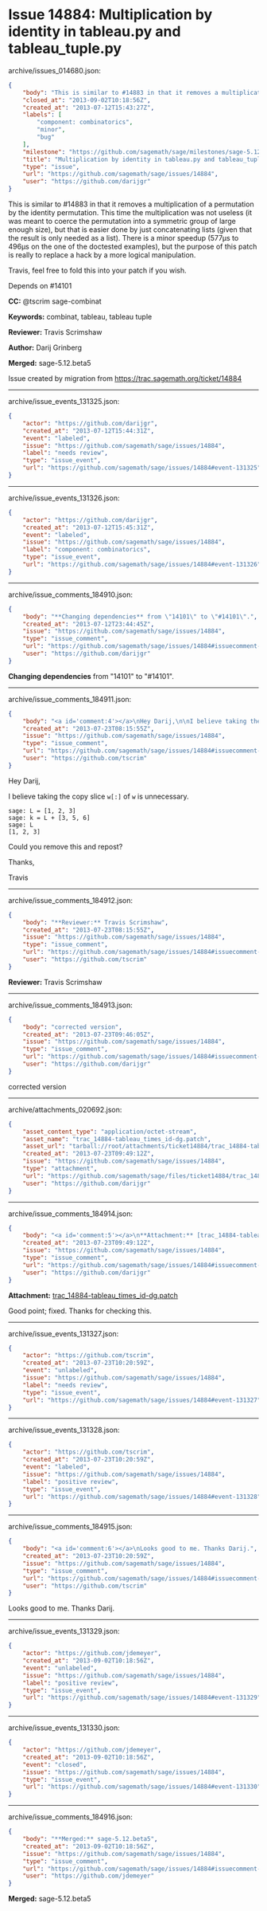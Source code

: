# Issue 14884: Multiplication by identity in tableau.py and tableau_tuple.py

archive/issues_014680.json:
```json
{
    "body": "This is similar to #14883 in that it removes a multiplication of a permutation by the identity permutation. This time the multiplication was not useless (it was meant to coerce the permutation into a symmetric group of large enough size), but that is easier done by just concatenating lists (given that the result is only needed as a list). There is a minor speedup (577\u00b5s to 496\u00b5s on the one of the doctested examples), but the purpose of this patch is really to replace a hack by a more logical manipulation.\n\nTravis, feel free to fold this into your patch if you wish.\n\nDepends on #14101\n\n**CC:**  @tscrim sage-combinat\n\n**Keywords:** combinat, tableau, tableau tuple\n\n**Reviewer:** Travis Scrimshaw\n\n**Author:** Darij Grinberg\n\n**Merged:** sage-5.12.beta5\n\nIssue created by migration from https://trac.sagemath.org/ticket/14884\n\n",
    "closed_at": "2013-09-02T10:18:56Z",
    "created_at": "2013-07-12T15:43:27Z",
    "labels": [
        "component: combinatorics",
        "minor",
        "bug"
    ],
    "milestone": "https://github.com/sagemath/sage/milestones/sage-5.12",
    "title": "Multiplication by identity in tableau.py and tableau_tuple.py",
    "type": "issue",
    "url": "https://github.com/sagemath/sage/issues/14884",
    "user": "https://github.com/darijgr"
}
```
This is similar to #14883 in that it removes a multiplication of a permutation by the identity permutation. This time the multiplication was not useless (it was meant to coerce the permutation into a symmetric group of large enough size), but that is easier done by just concatenating lists (given that the result is only needed as a list). There is a minor speedup (577µs to 496µs on the one of the doctested examples), but the purpose of this patch is really to replace a hack by a more logical manipulation.

Travis, feel free to fold this into your patch if you wish.

Depends on #14101

**CC:**  @tscrim sage-combinat

**Keywords:** combinat, tableau, tableau tuple

**Reviewer:** Travis Scrimshaw

**Author:** Darij Grinberg

**Merged:** sage-5.12.beta5

Issue created by migration from https://trac.sagemath.org/ticket/14884





---

archive/issue_events_131325.json:
```json
{
    "actor": "https://github.com/darijgr",
    "created_at": "2013-07-12T15:44:31Z",
    "event": "labeled",
    "issue": "https://github.com/sagemath/sage/issues/14884",
    "label": "needs review",
    "type": "issue_event",
    "url": "https://github.com/sagemath/sage/issues/14884#event-131325"
}
```



---

archive/issue_events_131326.json:
```json
{
    "actor": "https://github.com/darijgr",
    "created_at": "2013-07-12T15:45:31Z",
    "event": "labeled",
    "issue": "https://github.com/sagemath/sage/issues/14884",
    "label": "component: combinatorics",
    "type": "issue_event",
    "url": "https://github.com/sagemath/sage/issues/14884#event-131326"
}
```



---

archive/issue_comments_184910.json:
```json
{
    "body": "**Changing dependencies** from \"14101\" to \"#14101\".",
    "created_at": "2013-07-12T23:44:45Z",
    "issue": "https://github.com/sagemath/sage/issues/14884",
    "type": "issue_comment",
    "url": "https://github.com/sagemath/sage/issues/14884#issuecomment-184910",
    "user": "https://github.com/darijgr"
}
```

**Changing dependencies** from "14101" to "#14101".



---

archive/issue_comments_184911.json:
```json
{
    "body": "<a id='comment:4'></a>\nHey Darij,\n\nI believe taking the copy slice `w[:]` of `w` is unnecessary.\n\n```\nsage: L = [1, 2, 3]      \nsage: k = L + [3, 5, 6]\nsage: L\n[1, 2, 3]\n```\nCould you remove this and repost?\n\nThanks,\n\nTravis",
    "created_at": "2013-07-23T08:15:55Z",
    "issue": "https://github.com/sagemath/sage/issues/14884",
    "type": "issue_comment",
    "url": "https://github.com/sagemath/sage/issues/14884#issuecomment-184911",
    "user": "https://github.com/tscrim"
}
```

<a id='comment:4'></a>
Hey Darij,

I believe taking the copy slice `w[:]` of `w` is unnecessary.

```
sage: L = [1, 2, 3]      
sage: k = L + [3, 5, 6]
sage: L
[1, 2, 3]
```
Could you remove this and repost?

Thanks,

Travis



---

archive/issue_comments_184912.json:
```json
{
    "body": "**Reviewer:** Travis Scrimshaw",
    "created_at": "2013-07-23T08:15:55Z",
    "issue": "https://github.com/sagemath/sage/issues/14884",
    "type": "issue_comment",
    "url": "https://github.com/sagemath/sage/issues/14884#issuecomment-184912",
    "user": "https://github.com/tscrim"
}
```

**Reviewer:** Travis Scrimshaw



---

archive/issue_comments_184913.json:
```json
{
    "body": "corrected version",
    "created_at": "2013-07-23T09:46:05Z",
    "issue": "https://github.com/sagemath/sage/issues/14884",
    "type": "issue_comment",
    "url": "https://github.com/sagemath/sage/issues/14884#issuecomment-184913",
    "user": "https://github.com/darijgr"
}
```

corrected version



---

archive/attachments_020692.json:
```json
{
    "asset_content_type": "application/octet-stream",
    "asset_name": "trac_14884-tableau_times_id-dg.patch",
    "asset_url": "tarball://root/attachments/ticket14884/trac_14884-tableau_times_id-dg.patch",
    "created_at": "2013-07-23T09:49:12Z",
    "issue": "https://github.com/sagemath/sage/issues/14884",
    "type": "attachment",
    "url": "https://github.com/sagemath/sage/files/ticket14884/trac_14884-tableau_times_id-dg.patch",
    "user": "https://github.com/darijgr"
}
```



---

archive/issue_comments_184914.json:
```json
{
    "body": "<a id='comment:5'></a>\n**Attachment:** [trac_14884-tableau_times_id-dg.patch](https://github.com/sagemath/sage/files/ticket14884/trac_14884-tableau_times_id-dg.patch)\n\nGood point; fixed. Thanks for checking this.",
    "created_at": "2013-07-23T09:49:12Z",
    "issue": "https://github.com/sagemath/sage/issues/14884",
    "type": "issue_comment",
    "url": "https://github.com/sagemath/sage/issues/14884#issuecomment-184914",
    "user": "https://github.com/darijgr"
}
```

<a id='comment:5'></a>
**Attachment:** [trac_14884-tableau_times_id-dg.patch](https://github.com/sagemath/sage/files/ticket14884/trac_14884-tableau_times_id-dg.patch)

Good point; fixed. Thanks for checking this.



---

archive/issue_events_131327.json:
```json
{
    "actor": "https://github.com/tscrim",
    "created_at": "2013-07-23T10:20:59Z",
    "event": "unlabeled",
    "issue": "https://github.com/sagemath/sage/issues/14884",
    "label": "needs review",
    "type": "issue_event",
    "url": "https://github.com/sagemath/sage/issues/14884#event-131327"
}
```



---

archive/issue_events_131328.json:
```json
{
    "actor": "https://github.com/tscrim",
    "created_at": "2013-07-23T10:20:59Z",
    "event": "labeled",
    "issue": "https://github.com/sagemath/sage/issues/14884",
    "label": "positive review",
    "type": "issue_event",
    "url": "https://github.com/sagemath/sage/issues/14884#event-131328"
}
```



---

archive/issue_comments_184915.json:
```json
{
    "body": "<a id='comment:6'></a>\nLooks good to me. Thanks Darij.",
    "created_at": "2013-07-23T10:20:59Z",
    "issue": "https://github.com/sagemath/sage/issues/14884",
    "type": "issue_comment",
    "url": "https://github.com/sagemath/sage/issues/14884#issuecomment-184915",
    "user": "https://github.com/tscrim"
}
```

<a id='comment:6'></a>
Looks good to me. Thanks Darij.



---

archive/issue_events_131329.json:
```json
{
    "actor": "https://github.com/jdemeyer",
    "created_at": "2013-09-02T10:18:56Z",
    "event": "unlabeled",
    "issue": "https://github.com/sagemath/sage/issues/14884",
    "label": "positive review",
    "type": "issue_event",
    "url": "https://github.com/sagemath/sage/issues/14884#event-131329"
}
```



---

archive/issue_events_131330.json:
```json
{
    "actor": "https://github.com/jdemeyer",
    "created_at": "2013-09-02T10:18:56Z",
    "event": "closed",
    "issue": "https://github.com/sagemath/sage/issues/14884",
    "type": "issue_event",
    "url": "https://github.com/sagemath/sage/issues/14884#event-131330"
}
```



---

archive/issue_comments_184916.json:
```json
{
    "body": "**Merged:** sage-5.12.beta5",
    "created_at": "2013-09-02T10:18:56Z",
    "issue": "https://github.com/sagemath/sage/issues/14884",
    "type": "issue_comment",
    "url": "https://github.com/sagemath/sage/issues/14884#issuecomment-184916",
    "user": "https://github.com/jdemeyer"
}
```

**Merged:** sage-5.12.beta5
